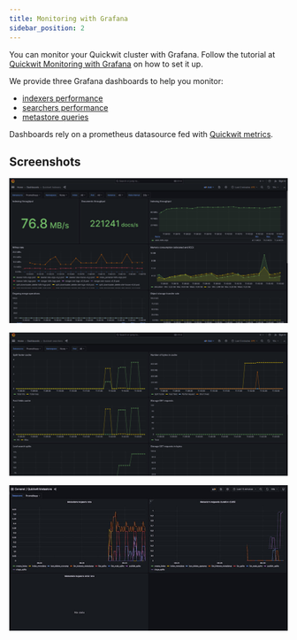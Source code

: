 ```yaml
---
title: Monitoring with Grafana
sidebar_position: 2
---
```


You can monitor your Quickwit cluster with Grafana.
Follow the tutorial at [Quickwit Monitoring with Grafana](../get-started/tutorials/prometheus-metrics) on how to set it up.

We provide three Grafana dashboards to help you monitor:
- [indexers performance](https://github.com/quickwit-oss/quickwit/blob/main/monitoring/grafana/dashboards/indexers.json)
- [searchers performance](https://github.com/quickwit-oss/quickwit/blob/main/monitoring/grafana/dashboards/searchers.json)
- [metastore queries](https://github.com/quickwit-oss/quickwit/blob/main/monitoring/grafana/dashboards/metastore.json)

Dashboards rely on a prometheus datasource fed with [Quickwit metrics](../reference/metrics.md).

## Screenshots

![Indexers Grafana Dashboard](../assets/images/screenshot-indexers-grafana-dashboard.png)

![Searchers Grafana Dashboard](../assets/images/screenshot-searchers-grafana-dashboard.png)

![Metastore Grafana Dashboard](../assets/images/screenshot-metastore-grafana-dashboard.png)
